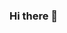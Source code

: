 ### Hi there 👋



<!--
**zkdlu/zkdlu** is a ✨ _special_ ✨ repository because its `README.md` (this file) appears on your GitHub profile.

Here are some ideas to get you started:

- 🔭 I’m currently working on ...
- 🌱 I’m currently learning ...
- 👯 I’m looking to collaborate on ...
- 🤔 I’m looking for help with ...
- 💬 Ask me about ...
- 📫 How to reach me: ...
- 😄 Pronouns: ...
- ⚡ Fun fact: ...




![zkdlu's github stats](https://github-readme-stats.vercel.app/api?username=zkdlu&show_icons=true&theme=merko)
![zkdlu's github stats](https://github-readme-stats.vercel.app/api?username=zkdlu&show_icons=true&theme=radical)

[![Top Langs](https://github-readme-stats.vercel.app/api/top-langs/?username=zkdlu&layout=compact&exclude_repo=zkdlu.github.io,wpf_video,Mall-Mall,Flower-Project,github-action-example)](https://github.com/anuraghazra/github-readme-stats)
-->
